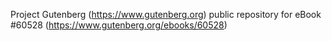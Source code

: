 Project Gutenberg (https://www.gutenberg.org) public repository for eBook #60528 (https://www.gutenberg.org/ebooks/60528)
